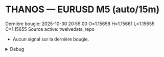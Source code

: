 # THANOS — EURUSD M5 (auto/15m)
Dernière bougie: 2025-10-30 20:55:00  O=1.15658  H=1.15661  L=1.15655  C=1.15655
Source active: twelvedata_repo

- Aucun signal sur la dernière bougie.

<details><summary>Debug</summary>

- TD_API_KEY manquant.

</details>